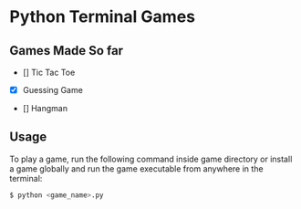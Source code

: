 # Python Terminal Games

## Games Made So far

- [] Tic Tac Toe
- [x] Guessing Game
- [] Hangman

## Usage

To play a game, run the following command inside game directory or install a game globally and run the game executable from anywhere in the terminal:

```bash
$ python <game_name>.py 
```
